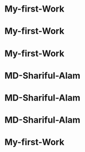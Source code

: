 # My-first-Work
# My-first-Work
# My-first-Work
# MD-Shariful-Alam
# MD-Shariful-Alam
# MD-Shariful-Alam
# My-first-Work

